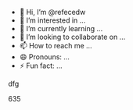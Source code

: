 - 👋 Hi, I’m @refecedw
- 👀 I’m interested in ...
- 🌱 I’m currently learning ...
- 💞️ I’m looking to collaborate on ...
- 📫 How to reach me ...
- 😄 Pronouns: ...
- ⚡ Fun fact: ...

<!---
refeced/refeced is a ✨ special ✨ repository because its `README.md` (this file) appears on your GitHub profile.
You can click the Preview link to take a look at your changes.
--->dfg
635
